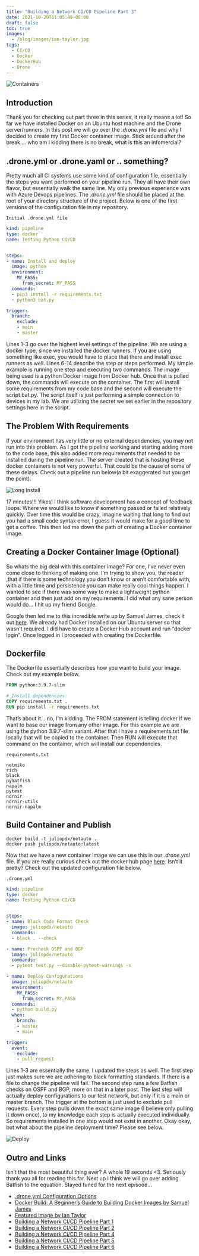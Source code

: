 ```yaml
---
title: "Building a Network CI/CD Pipeline Part 3"
date: 2021-10-20T11:05:49-08:00
draft: false
toc: true
images:
  - /blog/images/ian-taylor.jpg
tags:
  - CI/CD
  - Docker
  - DockerHub
  - Drone
---
```


![Containers](/blog/images/ian-taylor.jpg)

## Introduction

Thank you for checking out part three in this series, it really means a lot! So far we have installed Docker on an Ubuntu host machine and the Drone server/runners. In this post we will go over the *.drone.yml* file and why I decided to create my first Docker container image. Stick around after the break…. who am I kidding there is no break, what is this an infomercial?

## .drone.yml or .drone.yaml or .. something?

Pretty much all CI systems use some kind of configuration file, essentially the steps you want performed on your pipeline run. They all have their own flavor, but essentially walk the same line. My only previous experience was with Azure Devops pipelines. The *.drone.yml* file should be placed at the root of your directory structure of the project. Below is one of the first versions of the configuration file in my repository.

`Initial .drone.yml file`

```yaml
kind: pipeline
type: docker
name: Testing Python CI/CD


steps:
- name: Install and deploy
  image: python
  environment:
    MY_PASS:
      from_secret: MY_PASS
  commands:
  - pip3 install -r requirements.txt
  - python3 bat.py

trigger:
  branch:
    exclude:
    - main
    - master
```

Lines 1-3 go over the highest level settings of the pipeline. We are using a docker type, since we installed the docker runners. If you are using something like exec, you would have to place that there and install exec runners as well. Lines 6-14 describe the step or steps performed. My simple example is running one step and executing two commands. The image being used is a python Docker image from Docker hub. Once that is pulled down, the commands will execute on the container. The first will install some requirements from my code base and the second will execute the script bat.py. The script itself is just performing a simple connection to devices in my lab. We are utilizing the secret we set earlier in the repository settings here in the script.

## The Problem With Requirements

If your environment has very little or no external dependencies, you may not run into this problem. As I got the pipeline working and starting adding more to the code base, this also added more requirements that needed to be installed during the pipeline run. The server created that is hosting these docker containers is not very powerful. That could be the cause of some of these delays. Check out a pipeline run below(a bit exaggerated but you get the point).

![Long install](/blog/images/long-install.png)

17 minutes!!! Yikes! I think software development has a concept of feedback loops. Where we would like to know if something passed or failed relatively quickly. Over time this would be crazy, imagine waiting that long to find out you had a small code syntax error, I guess it would make for a good time to get a coffee. This then led me down the path of creating a Docker container image.

## Creating a Docker Container Image (Optional)

So whats the big deal with this container image? For one, I’ve never even come close to thinking of making one. I’m trying to show you, the reader ,that if there is some technology you don’t know or aren’t comfortable with, with a little time and persistence you can make really cool things happen. I wanted to see if there was some way to make a lightweight python container and then just add on my requirements. I did what any sane person would do… I hit up my friend Google.

Google then led me to this incredible write up by Samuel James, check it out [here](https://stackify.com/docker-build-a-beginners-guide-to-building-docker-images/). We already had Docker installed on our Ubuntu server so that wasn’t required. I did have to create a Docker Hub account and run “docker login”. Once logged in I proceeded with creating the Dockerfile.

## Dockerfile

The Dockerfile essentially describes how you want to build your image. Check out my example below.

```dockerfile
FROM python:3.9.7-slim

# Install dependencies:
COPY requirements.txt .
RUN pip install -r requirements.txt
```

That’s about it… no, I’m kidding. The FROM statement is telling docker if we want to base our image from any other image. For this example we are using the python 3.9.7-slim variant. After that I have a requirements.txt file locally that will be copied to the container. Then RUN will execute that command on the container, which will install our dependencies.

`requirements.txt`

```text
netmiko
rich
black
pybatfish
napalm
pytest
nornir
nornir-utils
nornir-napalm
```

## Build Container and Publish

```shell
docker build -t juliopdx/netauto .
docker push juliopdx/netauto:latest
```

Now that we have a new container image we can use this in our *.drone.yml* file. If you are really curious check out the docker hub page [here](https://hub.docker.com/r/juliopdx/netauto). Isn’t it pretty? Check out the updated configuration file below.

`.drone.yml`

```yaml
kind: pipeline
type: docker
name: Testing Python CI/CD


steps:
- name: Black Code Format Check
  image: juliopdx/netauto
  commands:
  - black . --check

- name: Precheck OSPF and BGP
  image: juliopdx/netauto
  commands:
  - pytest test.py --disable-pytest-warnings -s

- name: Deploy Configurations
  image: juliopdx/netauto
  environment:
    MY_PASS:
      from_secret: MY_PASS
  commands:
  - python build.py
  when:
    branch:
    - master
    - main

trigger:
  event:
    exclude:
    - pull_request
```

Lines 1-3 are essentially the same. I updated the steps as well. The first step just makes sure we are adhering to black formatting standards. If there is a file to change the pipeline will fail. The second step runs a few Batfish checks on OSPF and BGP, more on that in a later post. The last step will actually deploy configurations to our test network, but only if it is a main or master branch. The trigger at the bottom is just used to exclude pull requests. Every step pulls down the exact same image (I believe only pulling it down once), to my knowledge each step is actually executed individually. So requirements installed in one step would not exist in another. Okay okay, but what about the pipeline deployment time? Please see below.

![Deploy](/blog/images/deploy.png)

## Outro and Links

Isn’t that the most beautiful thing ever? A whole 19 seconds <3. Seriously thank you all for reading this far. Next up I think we will go over adding Batfish to the equation. Stayed tuned for the next episode…

- [.drone.yml Configuration Options](https://docs.drone.io/pipeline/docker/syntax/)
- [Docker Build: A Beginner’s Guide to Building Docker Images by Samuel James](https://stackify.com/docker-build-a-beginners-guide-to-building-docker-images/)
- [Featured image by Ian Taylor](https://unsplash.com/photos/jOqJbvo1P9g)
- [Building a Network CI/CD Pipeline Part 1](https://juliopdx.com/2021/10/20/building-a-network-ci/cd-pipeline-part-1/)
- [Building a Network CI/CD Pipeline Part 2](https://juliopdx.com/2021/10/20/building-a-network-ci/cd-pipeline-part-2/)
- [Building a Network Ci/CD Pipeline Part 4](https://juliopdx.com/2021/10/31/building-a-network-ci/cd-pipeline-part-4/)
- [Building a Network CI/CD Pipeline Part 5](https://juliopdx.com/2021/11/08/building-a-network-ci/cd-pipeline-part-5/)
- [Building a Network CI/CD Pipeline Part 6](https://juliopdx.com/2021/11/12/building-a-network-ci/cd-pipeline-part-6/)
